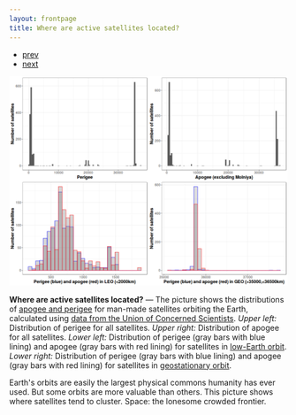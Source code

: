 ```yaml
---
layout: frontpage
title: Where are active satellites located?
---
```


<div class="navbar">
  <div class="navbar-inner">
      <ul class="nav">
          <li><a href="value_diff_1.html">prev</a></li>
          <li><a href="launch_summary.html">next</a></li>
      </ul>
  </div>
</div> 

![Apogee and Perigee of Orbiting Satellites (2016)](../../assets/bigpublpics/apo_peri_overlay.png)

**Where are active satellites located?** &mdash; The picture shows the distributions of [apogee and perigee](https://en.wikipedia.org/wiki/Apsis) for man-made satellites orbiting the Earth, calculated using [data from the Union of Concerned Scientists](https://www.ucsusa.org/nuclear-weapons/space-weapons/satellite-database).
*Upper left:* Distribution of perigee for all satellites. 
*Upper right:* Distribution of apogee for all satellites.
*Lower left:* Distribution of perigee (gray bars with blue lining) and apogee (gray bars with red lining) for satellites in [low-Earth orbit](https://en.wikipedia.org/wiki/Low_Earth_orbit).
*Lower right:* Distribution of perigee (gray bars with blue lining) and apogee (gray bars with red lining) for satellites in [geostationary orbit](https://en.wikipedia.org/wiki/Geostationary_orbit).

Earth's orbits are easily the largest physical commons humanity has ever used. But some orbits are more valuable than others. This picture shows where satellites tend to cluster. Space: the lonesome crowded frontier.